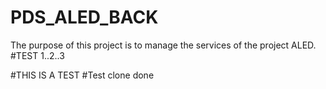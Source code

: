 # PDS_ALED_BACK

The purpose of this project is to manage the services of the project ALED.
#TEST 1..2..3

#THIS IS A TEST 
#Test clone done
